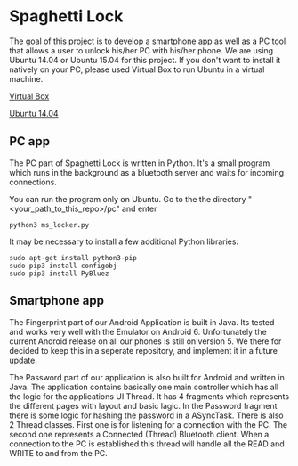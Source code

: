 # Spaghetti Lock

The goal of this project is to develop a smartphone app as well as a PC tool that allows a user to unlock his/her PC with his/her phone. We are using Ubuntu 14.04 or Ubuntu 15.04 for this project. If you don't want to install it natively on your PC, please used Virtual Box to run Ubuntu in a virtual machine. 

[Virtual Box](https://www.virtualbox.org/wiki/Downloads)

[Ubuntu 14.04](http://www.ubuntu.com/download/desktop)


## PC app

The PC part of Spaghetti Lock is written in Python. It's a small program which runs in the background as a bluetooth server and waits for incoming connections. 

You can run the program only on Ubuntu. Go to the the directory "<your_path_to_this_repo>/pc" and enter

```
python3 ms_locker.py
```

It may be necessary to install a few additional Python libraries:
```
sudo apt-get install python3-pip
sudo pip3 install configobj
sudo pip3 install PyBluez
```


## Smartphone app
The Fingerprint part of our Android Application is built in Java. Its tested and works very well with the Emulator on Android 6. Unfortunately the current Android release on all our phones is still on version 5. 
We there for decided to keep this in a seperate repository, and implement it in a future update.

The Password part of our application is also built for Android and written in Java. The application contains basically one main controller which has all the logic for the applications UI Thread. 
It has 4 fragments which represents the different pages with layout and basic lagic. In the Password fragment there is some logic for hashing the password in a ASyncTask.
There is also 2 Thread classes. First one is for listening for a connection with the PC. The second one represents a Connected (Thread) Bluetooth client. When a connection to the PC is established this thread will handle all the READ and WRITE to and from the PC.

